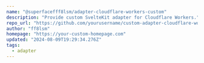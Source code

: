 ```yaml
---
name: "@superfacefff8lsm/adapter-cloudflare-workers-custom"
description: "Provide custom SvelteKit adapter for Cloudflare Workers."
repo_url: "https://github.com/yourusername/custom-adapter-cloudflare-workers"
author: "ff8lsm"
homepage: "https://your-custom-homepage.com"
updated: "2024-08-09T19:29:34.276Z"
tags: 
  - adapter
---
```

